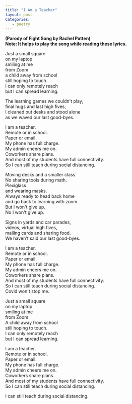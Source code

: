```yaml
---
title: "I Am a Teacher"
layout: post
Categories:
   - poetry
---
```

**(Parody of Fight Song by Rachel Patten)**  
**Note: It helps to play the song while reading these lyrics.**

Just a small square  
on my laptop  
smiling at me  
from Zoom  
a child away from school  
still hoping to touch.  
I can only remotely reach  
but I can spread learning.

The learning games we couldn&#39;t play,  
final hugs and last high fives,  
I cleaned out desks and stood alone  
as we waved our last good-byes.

I am a teacher.  
Remote or in school.  
Paper or email.  
My phone has full charge.  
My admin cheers me on.  
Coworkers share plans.  
And most of my students have full connectivity.  
So I can still teach during social distancing.

Moving desks and a smaller class.  
No sharing tools during math.  
Plexiglass  
and wearing masks.  
Always ready to head back home  
and go back to learning with zoom.  
But I won&#39;t give up.  
No I won&#39;t give up.

Signs in yards and car parades,  
videos, virtual high fives,  
mailing cards and sharing food.  
We haven&#39;t said our last good-byes.

I am a teacher.  
Remote or in school.  
Paper or email.  
My phone has full charge.  
My admin cheers me on.  
Coworkers share plans.  
And most of my students have full connectivity.  
So I can still teach during social distancing.  
Covid won&#39;t stop me.

Just a small square  
on my laptop  
smiling at me  
from Zoom  
A child away from school  
still hoping to touch.  
I can only remotely reach  
but I can spread learning.

I am a teacher.  
Remote or in school.  
Paper or email.  
My phone has full charge.  
My admin cheers me on.  
Coworkers share plans.  
And most of my students have full connectivity.  
So I can still teach during social distancing.

I can still teach during social distancing.
